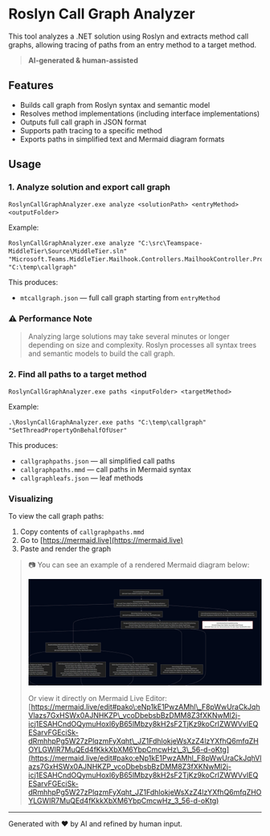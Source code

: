 ﻿# Roslyn Call Graph Analyzer

This tool analyzes a .NET solution using Roslyn and extracts method call graphs, allowing tracing of paths from an entry method to a target method.

> **AI-generated & human-assisted**

## Features

* Builds call graph from Roslyn syntax and semantic model
* Resolves method implementations (including interface implementations)
* Outputs full call graph in JSON format
* Supports path tracing to a specific method
* Exports paths in simplified text and Mermaid diagram formats

## Usage

### 1. Analyze solution and export call graph

```
RoslynCallGraphAnalyzer.exe analyze <solutionPath> <entryMethod> <outputFolder>
```

Example:

```
RoslynCallGraphAnalyzer.exe analyze "C:\src\Teamspace-MiddleTier\Source\MiddleTier.sln" "Microsoft.Teams.MiddleTier.Mailhook.Controllers.MailhookController.ProvisionEmailAddress(string)" "C:\temp\callgraph"
```

This produces:

* `mtcallgraph.json` — full call graph starting from `entryMethod`

### ⚠️ Performance Note

> Analyzing large solutions may take several minutes or longer depending on size and complexity. Roslyn processes all syntax trees and semantic models to build the call graph.

### 2. Find all paths to a target method

```
RoslynCallGraphAnalyzer.exe paths <inputFolder> <targetMethod>
```

Example:

```
.\RoslynCallGraphAnalyzer.exe paths "C:\temp\callgraph" "SetThreadPropertyOnBehalfOfUser"
```

This produces:

* `callgraphpaths.json` — all simplified call paths
* `callgraphpaths.mmd` — call paths in Mermaid syntax
* `callgraphleafs.json` — leaf methods

### Visualizing

To view the call graph paths:

1. Copy contents of `callgraphpaths.mmd`
2. Go to [https://mermaid.live](https://mermaid.live)
3. Paste and render the graph

> 📷 You can see an example of a rendered Mermaid diagram below:
>
> ![Example Mermaid Graph](example.jpg)
>
> Or view it directly on Mermaid Live Editor: [https://mermaid.live/edit#pako\:eNp1kE1PwzAMhl\_F8pWwUraCkJqhVlazs7GxHSWx0AJNHKZP\_vcoDbebsbBzDMM8Z3fXKNwMl2j-icj1ESAHCndOQymuHoxl6yB65lMbzy8kH2sF2TjKz9koCrIZWWVvIEQESarvFGEciSk-dRmhhpPg5W27zPlqzmFyXqht\_JZ1FdhlokjeWsXzZ4lzYXfhQ6mfqZHOYLGWIR7MuQEd4fKkkXbXM6YbpCmcwHz\_3\_56-d-oKtg](https://mermaid.live/edit#pako:eNp1kE1PwzAMhl_F8pWwUraCkJqhVlazs7GxHSWx0AJNHKZP_vcoDbebsbBzDMM8Z3fXKNwMl2j-icj1ESAHCndOQymuHoxl6yB65lMbzy8kH2sF2TjKz9koCrIZWWVvIEQESarvFGEciSk-dRmhhpPg5W27zPlqzmFyXqht_JZ1FdhlokjeWsXzZ4lzYXfhQ6mfqZHOYLGWIR7MuQEd4fKkkXbXM6YbpCmcwHz_3_56-d-oKtg)

---

Generated with ❤️ by AI and refined by human input.
